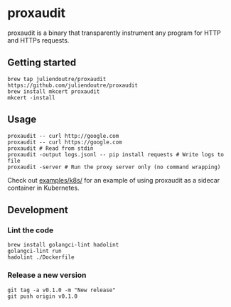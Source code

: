 # proxaudit

proxaudit is a binary that transparently instrument any program for HTTP and HTTPs requests.

## Getting started

```shell
brew tap juliendoutre/proxaudit https://github.com/juliendoutre/proxaudit
brew install mkcert proxaudit
mkcert -install
```

## Usage

```shell
proxaudit -- curl http://google.com
proxaudit -- curl https://google.com
proxaudit # Read from stdin
proxaudit -output logs.jsonl -- pip install requests # Write logs to file
proxaudit -server # Run the proxy server only (no command wrapping)
```

Check out [examples/k8s/](./examples/k8s/) for an example of using proxaudit as a sidecar container in Kubernetes.

## Development

### Lint the code

```shell
brew install golangci-lint hadolint
golangci-lint run
hadolint ./Dockerfile
```

### Release a new version

```shell
git tag -a v0.1.0 -m "New release"
git push origin v0.1.0
```
